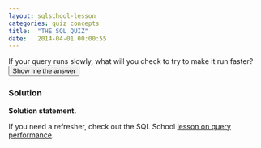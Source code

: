 ```yaml
---
layout: sqlschool-lesson
categories: quiz concepts
title:  "THE SQL QUIZ"
date:   2014-04-01 00:00:55
---
```


<div class="quiz-question">
  If your query runs slowly, what will you check to try to make it run faster?
</div>

<div class="quiz-answer-button">
  <button type="button" class="btn btn-default btn-lg">
    Show me the answer
  </button>
</div>

<div class="quiz-answer">
  <h3>Solution</h3>
  <strong>Solution statement.</strong>
  <p>If you need a refresher, check out the SQL School <a href="/advanced/faster-queries.html">lesson on query performance</a>.</p>
</div>